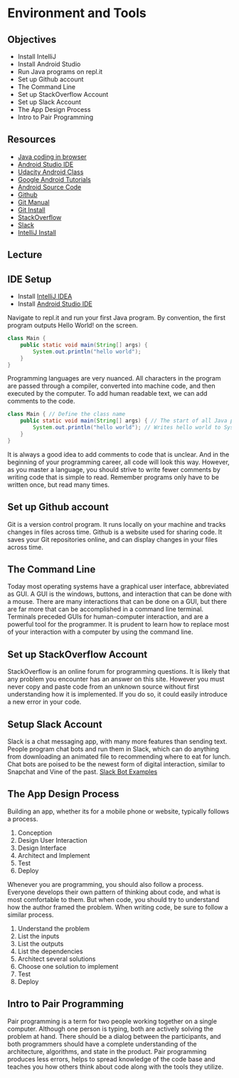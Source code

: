 # Environment and Tools

## Objectives
* Install IntelliJ
* Install Android Studio
* Run Java programs on repl.it
* Set up Github account
* The Command Line
* Set up StackOverflow Account
* Set up Slack Account
* The App Design Process
* Intro to Pair Programming

## Resources
* [Java coding in browser](https://repl.it/languages/java)
* [Android Studio IDE](https://developer.android.com/studio/install.html)
* [Udacity Android Class](https://www.udacity.com/course/developing-android-apps--ud853)
* [Google Android Tutorials](https://developer.android.com/training/basics/firstapp/index.html)
* [Android Source Code](https://source.android.com/)
* [Github](https://www.github.com)
* [Git Manual](https://git-scm.com/docs/user-manual.html)
* [Git Install](Git.md)
* [StackOverflow](https://stackoverflow.com/)
* [Slack](https://slack.com/downloads)
* [IntelliJ Install](IntelliJ.md)

## Lecture

## IDE Setup
* Install [IntelliJ IDEA](IntelliJ.md)
* Install [Android Studio IDE](https://developer.android.com/studio/install.html)

Navigate to repl.it and run your first Java program. By convention, the first
program outputs Hello World! on the screen.

```java
class Main {
    public static void main(String[] args) {
        System.out.println("hello world");
    }
}
```

Programming languages are very nuanced. All characters in the program are
passed through a compiler, converted into machine code, and then executed by
the computer. To add human readable text, we can add comments to the code.

```java
class Main { // Define the class name
    public static void main(String[] args) { // The start of all Java programs
        System.out.println("hello world"); // Writes hello world to System.out
    }
}
```

It is always a good idea to add comments to code that is unclear. And in the
beginning of your programming career, all code will look this way. However, as
you master a language, you should strive to write fewer comments by writing code
that is simple to read. Remember programs only have to be written once, but read
many times.

## Set up Github account
Git is a version control program. It runs locally on your machine and tracks
changes in files across time. Github is a website used for sharing code. It
saves your Git repositories online, and can display changes in your files across
time.

## The Command Line
Today most operating systems have a graphical user interface, abbreviated as
GUI. A GUI is the windows, buttons, and interaction that can be done with a
mouse. There are many interactions that can be done on a GUI, but there are far
more that can be accomplished in a command line terminal. Terminals preceded
GUIs for human-computer interaction, and are a powerful tool for the programmer.
It is prudent to learn how to replace most of your interaction with a computer
by using the command line.

## Set up StackOverflow Account
StackOverflow is an online forum for programming questions. It is likely that
any problem you encounter has an answer on this site. However you must never
copy and paste code from an unknown source without first understanding how it
is implemented. If you do so, it could easily introduce a new error in your
code.

## Setup Slack Account
Slack is a chat messaging app, with many more features than sending text. People
program chat bots and run them in Slack, which can do anything from downloading
an animated file to recommending where to eat for lunch. Chat bots are poised to
be the newest form of digital interaction, similar to Snapchat and Vine of the past. [Slack Bot Examples](http://www.wired.com/2015/08/slack-overrun-bots-friendly-wonderful-bots/)

## The App Design Process
Building an app, whether its for a mobile phone or website, typically follows a
process.

1. Conception
2. Design User Interaction
3. Design Interface
4. Architect and Implement
5. Test
6. Deploy

Whenever you are programming, you should also follow a process. Everyone
develops their own pattern of thinking about code, and what is most comfortable
to them. But when code, you should try to understand how the author framed the
problem. When writing code, be sure to follow a similar process.

1. Understand the problem
2. List the inputs
3. List the outputs
4. List the dependencies
5. Architect several solutions
6. Choose one solution to implement
7. Test
8. Deploy

## Intro to Pair Programming
Pair programming is a term for two people working together on a single computer.
Although one person is typing, both are actively solving the problem at hand.
There should be a dialog between the participants, and both programmers should
have a complete understanding of the architecture, algorithms, and state in
the product. Pair programming produces less errors, helps to spread
knowledge of the code base and teaches you how others think about code along
with the tools they utilize.
